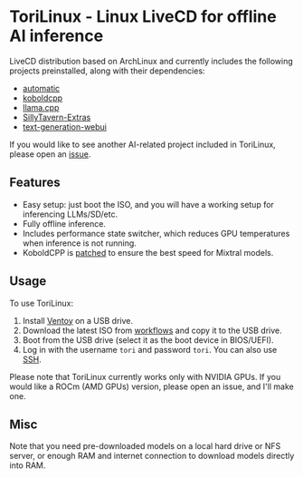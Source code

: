 # ToriLinux - Linux LiveCD for offline AI inference

LiveCD distribution based on ArchLinux and currently includes the following projects preinstalled, along with their dependencies:
* [automatic](https://github.com/vladmandic/automatic)
* [koboldcpp](https://github.com/LostRuins/koboldcpp)
* [llama.cpp](https://github.com/ggerganov/llama.cpp)
* [SillyTavern-Extras](https://github.com/SillyTavern/SillyTavern-Extras)
* [text-generation-webui](https://github.com/oobabooga/text-generation-webui)

If you would like to see another AI-related project included in ToriLinux, please open an [issue](https://github.com/sasha0552/ToriLinux/issues/new).

## Features

* Easy setup: just boot the ISO, and you will have a working setup for inferencing LLMs/SD/etc.
* Fully offline inference.
* Includes performance state switcher, which reduces GPU temperatures when inference is not running.
* KoboldCPP is [patched](https://github.com/ggerganov/llama.cpp/pull/4538) to ensure the best speed for Mixtral models.

## Usage

To use ToriLinux:
1. Install [Ventoy](https://ventoy.net/en/doc_start.html) on a USB drive.
2. Download the latest ISO from [workflows](https://github.com/sasha0552/ToriLinux/actions) and copy it to the USB drive.
3. Boot from the USB drive (select it as the boot device in BIOS/UEFI).
4. Log in with the username `tori` and password `tori`. You can also use [SSH](https://en.wikipedia.org/wiki/Secure_Shell).

Please note that ToriLinux currently works only with NVIDIA GPUs. If you would like a ROCm (AMD GPUs) version, please open an issue, and I'll make one.

## Misc

Note that you need pre-downloaded models on a local hard drive or NFS server, or enough RAM and internet connection to download models directly into RAM.
